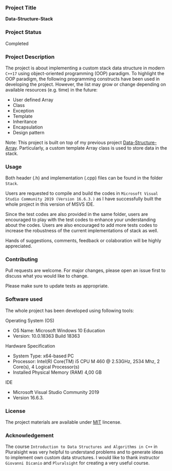 

### Project Title
**Data-Structure-Stack**

### Project Status
Completed


### Project Description
The project is about implementing a custom stack data structure in modern `C++17` using object-oriented programming (OOP) paradigm. To highlight the OOP paradigm, the following programming constructs have been used in developing the project. However, the list may grow or change depending on available resources (e.g. time) in the future:

- User defined Array
- Class
- Exception
- Template
- Inheritance
- Encapsulation
- Design pattern

Note: This project is built on top of my previous project [Data-Structure-Array](https://github.com/rauts/Data-Structure-Array). Particularly, a custom template Array class is used to store data in the stack.


### Usage
Both header (.h) and implementation (.cpp) files can be found in the folder `Stack`. 

Users are requested to compile and build the codes in `Microsoft Visual Studio Community 2019 (Version 16.6.3.)` as I have successfully built the whole project in this version of MSVS IDE. 

Since the test codes are also provided in the same folder, users are encouraged to play with the test codes to enhance your understanding about the codes. Users are also encouraged to add more tests codes to increase the robustness of the current implementations of stack as well. 

Hands of suggestions, comments, feedback or colaboration will be highly appreciated. 


### Contributing
Pull requests are welcome. For major changes, please open an issue first to discuss what you would like to change.

Please make sure to update tests as appropriate.

### Software used
The whole project has been developed using following tools:

Operating System (OS)
- OS Name: Microsoft Windows 10 Education
- Version: 10.0.18363 Build 18363

Hardware Specification
- System Type: x64-based PC
- Processor: Intel(R) Core(TM) i5 CPU M 460 @ 2.53GHz, 2534 Mhz, 2 Core(s), 4 Logical Processor(s)
- Installed Physical Memory (RAM) 4,00 GB


IDE
- Microsoft Visual Studio Community 2019 
- Version 16.6.3. 


### License

The project materials are available under [MIT](https://choosealicense.com/licenses/mit/) lincense.

### Acknowledgement

The course `Introduction to Data Structures and Algorithms in C++` in Pluralsight was very helpful to understand problems and to generate ideas to implement own custom data structures. I would like to thank instructor `Giovanni Dicanio` and `Pluralsight` for creating a very useful course.  
